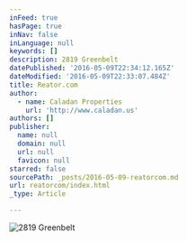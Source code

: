 ```yaml
---
inFeed: true
hasPage: true
inNav: false
inLanguage: null
keywords: []
description: 2819 Greenbelt
datePublished: '2016-05-09T22:34:12.165Z'
dateModified: '2016-05-09T22:33:07.484Z'
title: Reator.com
author:
  - name: Caladan Properties
    url: 'http://www.caladan.us'
authors: []
publisher:
  name: null
  domain: null
  url: null
  favicon: null
starred: false
sourcePath: _posts/2016-05-09-reatorcom.md
url: reatorcom/index.html
_type: Article

---
```

![2819 Greenbelt](https://the-grid-user-content.s3-us-west-2.amazonaws.com/10f19a3b-c500-40a6-997f-9fbba5a57607.jpg)